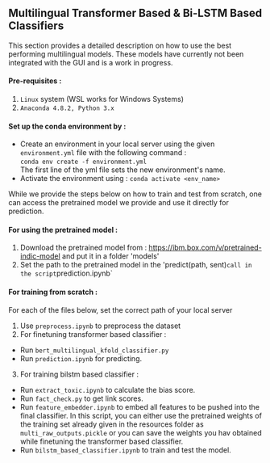 ## Multilingual Transformer Based & Bi-LSTM Based Classifiers

This section provides a detailed description on how to use the best performing multilingual models. 
These models have currently not been integrated with the GUI and is a work in progress.

#### Pre-requisites :
1. `Linux` system (WSL works for Windows Systems)
2. `Anaconda 4.8.2, Python 3.x`

#### Set up the conda environment by :
-  Create an environment in your local server using the given `environment.yml` file with the following command :  
`conda env create -f environment.yml`  
The first line of the yml file sets the new environment's name.
-  Activate the environment using :
`conda activate <env_name>`

While we provide the steps below on how to train and test from scratch, one can access the pretrained model we provide and use it directly for prediction.

#### For using the pretrained model : 

1. Download the pretrained model from : https://ibm.box.com/v/pretrained-indic-model and put it in a folder 'models'
2. Set the path to the pretrained model in the 'predict(path, sent)` call in the script `prediction.ipynb`

#### For training from scratch :
For each of the files below, set the correct path of your local server

1. Use `preprocess.ipynb` to preprocess the dataset
2. For finetuning transformer based classifier :
- Run `bert_multilingual_kfold_classifier.py`
- Run `prediction.ipynb` for predicting.
3. For training bilstm based classifier :
- Run `extract_toxic.ipynb` to calculate the bias  score.
- Run `fact_check.py` to get link scores.
- Run `feature_embedder.ipynb` to embed all features to be pushed into the final classifier. In this script, you can either use the pretrained weights of the training set already given in the resources folder as `multi_raw_outputs.pickle` or you can save the weights you hav obtained while finetuning the transformer based classifier.
- Run `bilstm_based_classifier.ipynb` to train and test the model.



